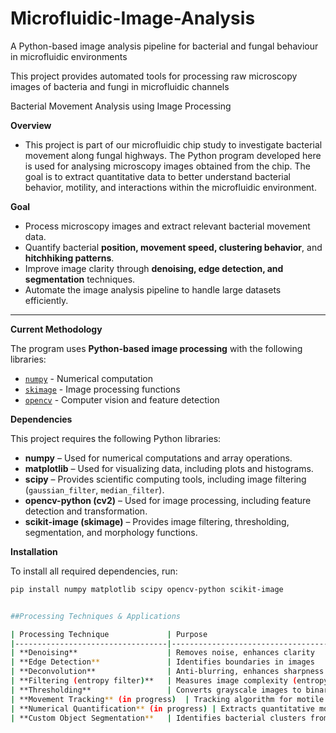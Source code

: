 # Microfluidic-Image-Analysis
A Python-based image analysis pipeline for bacterial and fungal behaviour in microfluidic environments

This project provides automated tools for processing raw microscopy images of bacteria and fungi in microfluidic channels

Bacterial Movement Analysis using Image Processing

**Overview**
- This project is part of our microfluidic chip study to investigate bacterial movement along fungal highways. The Python program developed here is used for analysing microscopy images obtained from the chip. The goal is to extract quantitative data to better understand bacterial behavior, motility, and interactions within the microfluidic environment.

**Goal**
- Process microscopy images and extract relevant bacterial movement data.
- Quantify bacterial **position, movement speed, clustering behavior**, and **hitchhiking patterns**.
- Improve image clarity through **denoising, edge detection, and segmentation** techniques.
- Automate the image analysis pipeline to handle large datasets efficiently.

---

**Current Methodology**

The program uses **Python-based image processing** with the following libraries:
- [`numpy`](https://numpy.org/) - Numerical computation
- [`skimage`](https://scikit-image.org/) - Image processing functions
- [`opencv`](https://opencv.org/) - Computer vision and feature detection

**Dependencies**

This project requires the following Python libraries:

- **numpy** – Used for numerical computations and array operations.
- **matplotlib** – Used for visualizing data, including plots and histograms.
- **scipy** – Provides scientific computing tools, including image filtering (`gaussian_filter`, `median_filter`).
- **opencv-python (cv2)** – Used for image processing, including feature detection and transformation.
- **scikit-image (skimage)** – Provides image filtering, thresholding, segmentation, and morphology functions.

**Installation**

To install all required dependencies, run:
```sh
pip install numpy matplotlib scipy opencv-python scikit-image


##Processing Techniques & Applications

| Processing Technique             | Purpose                                                  | Application |
|----------------------------------|----------------------------------------------------------|-------------|
| **Denoising**                    | Removes noise, enhances clarity                         | Improves microscopic image quality |
| **Edge Detection**               | Identifies boundaries in images                         | Highlights bacterial cluster boundaries |
| **Deconvolution**                | Anti-blurring, enhances sharpness                      | Assists in highlighting boundaries if images are blurred |
| **Filtering (entropy filter)**   | Measures image complexity (entropy) to detect key features | Improves segmentation clarity, pre-processing for thresholding |
| **Thresholding**                 | Converts grayscale images to binary images             | Separates bacteria from non-bacteria regions |
| **Movement Tracking** (in progress)  | Tracking algorithm for motile bacteria                  | Calculates motility & hitchhiking behavior |
| **Numerical Quantification** (in progress) | Extracts quantitative movement data             | Computes bacterial track distance, hitchhiking efficiency |
| **Custom Object Segmentation**   | Identifies bacterial clusters from microchannels        | Measures area, ratios, bacterial separation |


